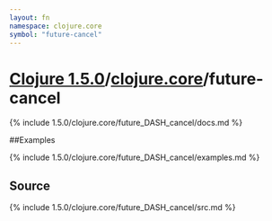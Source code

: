 ```yaml
---
layout: fn
namespace: clojure.core
symbol: "future-cancel"
---
```


# [Clojure 1.5.0](../../)/[clojure.core](../)/future-cancel

{% include 1.5.0/clojure.core/future_DASH_cancel/docs.md %}

##Examples

{% include 1.5.0/clojure.core/future_DASH_cancel/examples.md %}
## Source
{% include 1.5.0/clojure.core/future_DASH_cancel/src.md %}

